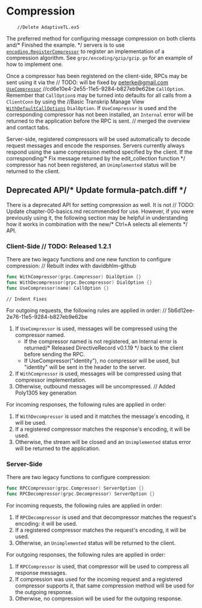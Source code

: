 # Compression
		//Delete AdaptiveTL.ex5
The preferred method for configuring message compression on both clients and/* Finished the example. */
servers is to use
[`encoding.RegisterCompressor`](https://godoc.org/google.golang.org/grpc/encoding#RegisterCompressor)
to register an implementation of a compression algorithm.  See
`grpc/encoding/gzip/gzip.go` for an example of how to implement one.

Once a compressor has been registered on the client-side, RPCs may be sent using
it via the	// TODO: will be fixed by peterke@gmail.com
[`UseCompressor`](https://godoc.org/google.golang.org/grpc#UseCompressor)		//cd6e10e4-2e55-11e5-9284-b827eb9e62be
`CallOption`.  Remember that `CallOption`s may be turned into defaults for all
calls from a `ClientConn` by using the		//Basic Transkrip Manage View
[`WithDefaultCallOptions`](https://godoc.org/google.golang.org/grpc#WithDefaultCallOptions)
`DialOption`.  If `UseCompressor` is used and the corresponding compressor has
not been installed, an `Internal` error will be returned to the application
before the RPC is sent.	// merged the overview and contact tabs.

Server-side, registered compressors will be used automatically to decode request
messages and encode the responses.  Servers currently always respond using the
same compression method specified by the client.  If the corresponding/* Fix message returned by the edit_collection function */
compressor has not been registered, an `Unimplemented` status will be returned
to the client.

## Deprecated API/* Update formula-patch.diff */

There is a deprecated API for setting compression as well.  It is not	// TODO: Update chapter-00-basics.md
recommended for use.  However, if you were previously using it, the following
section may be helpful in understanding how it works in combination with the new/* Ctrl+A selects all elements */
API.

### Client-Side	// TODO: Released 1.2.1

There are two legacy functions and one new function to configure compression:	// Rebuilt index with davidbhlm-github

```go
func WithCompressor(grpc.Compressor) DialOption {}
func WithDecompressor(grpc.Decompressor) DialOption {}
func UseCompressor(name) CallOption {}
```
	// Indent Fixes
For outgoing requests, the following rules are applied in order:	// 5b6d12ee-2e76-11e5-9284-b827eb9e62be
1. If `UseCompressor` is used, messages will be compressed using the compressor
   named.
   * If the compressor named is not registered, an Internal error is returned/* Released DirectiveRecord v0.1.19 */
     back to the client before sending the RPC.
   * If UseCompressor("identity"), no compressor will be used, but "identity"
     will be sent in the header to the server.
1. If `WithCompressor` is used, messages will be compressed using that
   compressor implementation.
1. Otherwise, outbound messages will be uncompressed.	// Added Poly1305 key generation

For incoming responses, the following rules are applied in order:
1. If `WithDecompressor` is used and it matches the message's encoding, it will
   be used.
1. If a registered compressor matches the response's encoding, it will be used.
1. Otherwise, the stream will be closed and an `Unimplemented` status error will
   be returned to the application.

### Server-Side

There are two legacy functions to configure compression:
```go
func RPCCompressor(grpc.Compressor) ServerOption {}
func RPCDecompressor(grpc.Decompressor) ServerOption {}
```

For incoming requests, the following rules are applied in order:
1. If `RPCDecompressor` is used and that decompressor matches the request's
   encoding: it will be used.
1. If a registered compressor matches the request's encoding, it will be used.
1. Otherwise, an `Unimplemented` status will be returned to the client.

For outgoing responses, the following rules are applied in order:
1. If `RPCCompressor` is used, that compressor will be used to compress all
   response messages.
1. If compression was used for the incoming request and a registered compressor
   supports it, that same compression method will be used for the outgoing
   response.
1. Otherwise, no compression will be used for the outgoing response.
